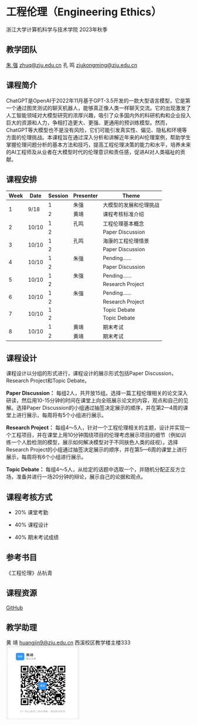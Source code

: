 # 工程伦理（Engineering Ethics）
浙江大学计算机科学与技术学院
2023年秋季

## 教学团队

[朱  强](https://person.zju.edu.cn/zhuq?ivk_sa=1025922p) <zhuq@zju.edu.cn>
孔  鸣 <zjukongming@zju.edu.cn> 

## 课程简介
ChatGPT是OpenAI于2022年11月基于GPT-3.5开发的一款大型语言模型，它是第一个通过图灵测试的聊天机器人，能够真正像人类一样聊天交流。它的出现激发了人工智能领域对大模型研究的浓厚兴趣，吸引了众多国内外的科研机构和企业投入巨大的资源和人力，争相打造更大、更强、更通用的预训练模型。然而，ChatGPT等大模型也不是没有风险，它们可能引发真实性、偏见、隐私和环境等方面的伦理挑战。本课程旨在通过深入分析和讲解近年来的AI伦理案例，帮助学生掌握伦理问题分析的基本方法和技巧，提高工程伦理决策的能力和水平，培养未来的AI工程师及从业者在大模型时代的伦理意识和责任感，促进AI对人类福祉的贡献。

## 课程安排

<table>
<thead>
  <tr>
    <th>Week</th>
    <th>Date</th>
    <th>Session</th>
    <th>Presenter</th>
    <th>Theme</th>
  </tr>
</thead>
<tbody>
  <tr>
    <td rowspan="2">1</td>
    <td rowspan="2">9/18</td>
    <td>1</td>
    <td>朱强</td>
    <td>大模型的发展和伦理挑战</td>
  </tr>
  <tr>
    <td>2</td>
    <td>黄靖</td>
    <td>课程考核标准介绍</td>
  </tr>
  <tr>
    <td rowspan="2">2</td>
    <td rowspan="2">10/10</td>
    <td>1</td>
    <td>孔鸣</td>
    <td>工程伦理基本概念</td>
  </tr>
  <tr>
    <td>2</td>
    <td></td>
    <td>Paper Discussion</td>
  </tr>
  <tr>
    <td rowspan="2">3</td>
    <td rowspan="2">10/10</td>
    <td>1</td>
    <td>孔鸣</td>
    <td>海康的工程伦理情景</td>
  </tr>
  <tr>
    <td>2</td>
    <td></td>
    <td>Paper Discussion</td>
  </tr>
  <tr>
    <td rowspan="2">4</td>
    <td rowspan="2">10/10</td>
    <td>1</td>
    <td>朱强</td>
    <td>Pending……</td>
  </tr>
  <tr>
    <td>2</td>
    <td></td>
    <td>Paper Discussion</td>
  </tr>
  <tr>
    <td rowspan="2">5</td>
    <td rowspan="2">10/10</td>
    <td>1</td>
    <td>朱强</td>
    <td>Pending……</td>
  </tr>
  <tr>
    <td>2</td>
    <td></td>
    <td>Research Project</td>
  </tr>
  <tr>
    <td rowspan="2">6</td>
    <td rowspan="2">10/10</td>
    <td>1</td>
    <td>朱强</td>
    <td>Pending……</td>
  </tr>
  <tr>
    <td>2</td>
    <td></td>
    <td>Research Project</td>
  </tr>
  <tr>
    <td rowspan="2">7</td>
    <td rowspan="2">10/10</td>
    <td>1</td>
    <td></td>
    <td>Topic Debate</td>
  </tr>
  <tr>
    <td>2</td>
    <td></td>
    <td>Topic Debate</td>
  </tr>
  <tr>
    <td rowspan="2">8</td>
    <td rowspan="2">10/10</td>
    <td>1</td>
    <td>黄靖</td>
    <td>期末考试</td>
  </tr>
  <tr>
    <td>2</td>
    <td>黄靖</td>
    <td>期末考试</td>
  </tr>
</tbody>
</table>

## 课程设计

课程设计以分组的形式进行，课程设计的展示形式包括Paper Discussion，Research Project和Topic Debate。

**Paper Discussion：** 每组2人，共开放15组。选择一篇工程伦理相关的论文深入研读，然后用10-15分钟的时间在课堂上向全班展示论文的内容，观点和自己的见解。选择Paper Discussion的小组通过抽签决定展示的顺序，并在第2—4周的课堂上进行展示，每周将有5个小组进行展示。

**Research Project：** 每组4～5人，针对一个工程伦理相关的主题，设计并实现一个工程项目，并在课堂上用10分钟围绕项目的伦理考虑展示项目的细节（例如训练一个人脸检测的模型，展示如何解决模型对于不同肤色人类的歧视）。选择Research Project的小组通过抽签决定展示的顺序，并在第5—6周的课堂上进行展示，每周将有6个小组进行展示。

**Topic Debate：** 每组4～5人，从给定的话题中选取一个，并随机分配正反方立场，准备并进行一场20分钟的辩论，展示自己的论据和观点。


## 课程考核方式

- 20% 课堂考勤

- 40% 课程设计

- 40% 期末考试成绩
## 参考书目

《工程伦理》丛杭青

## 课程资源
[GitHub](https://github.com/huangjinghuangjing/engineering-ethics.github.io/tree/main)

## 教学助理

黄  靖
<huangjin9@zju.edu.cn> 
西溪校区教学楼主楼333 
<img src="dd.jpg" alt="这是一张图片" width="200" height="200">
